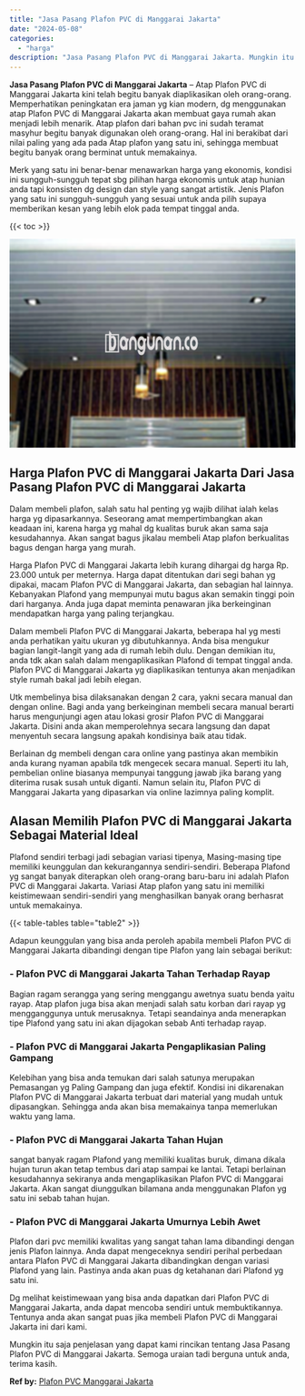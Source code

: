 ```yaml
---
title: "Jasa Pasang Plafon PVC di Manggarai Jakarta"
date: "2024-05-08"
categories: 
  - "harga"
description: "Jasa Pasang Plafon PVC di Manggarai Jakarta. Mungkin itu saja penjelasan yang dapat kami rincikan tentang Jasa Pasang Plafon PVC di Manggarai Jakarta. Semoga..."
---
```


**Jasa Pasang Plafon PVC di Manggarai Jakarta** – Atap Plafon PVC di Manggarai Jakarta kini telah begitu banyak diaplikasikan oleh orang-orang. Memperhatikan peningkatan era jaman yg kian modern, dg menggunakan atap Plafon PVC di Manggarai Jakarta akan membuat gaya rumah akan menjadi lebih menarik. Atap plafon dari bahan pvc ini sudah teramat masyhur begitu banyak digunakan oleh orang-orang. Hal ini berakibat dari nilai paling yang ada pada Atap plafon yang satu ini, sehingga membuat begitu banyak orang berminat untuk memakainya.

Merk yang satu ini benar-benar menawarkan harga yang ekonomis, kondisi ini sungguh-sungguh tepat sbg pilihan harga ekonomis untuk atap hunian anda tapi konsisten dg design dan style yang sangat artistik. Jenis Plafon yang satu ini sungguh-sungguh yang sesuai untuk anda pilih supaya memberikan kesan yang lebih elok pada tempat tinggal anda.

{{< toc >}}

![Jasa Pasang Plafon PVC di Manggarai Jakarta](/images/flafond-pvc-murah15.png)

## Harga Plafon PVC di Manggarai Jakarta Dari Jasa Pasang Plafon PVC di Manggarai Jakarta

Dalam membeli plafon, salah satu hal penting yg wajib dilihat ialah kelas harga yg dipasarkannya. Seseorang amat mempertimbangkan akan keadaan ini, karena harga yg mahal dg kualitas buruk akan sama saja kesudahannya. Akan sangat bagus jikalau membeli Atap plafon berkualitas bagus dengan harga yang murah.

Harga Plafon PVC di Manggarai Jakarta lebih kurang dihargai dg harga Rp. 23.000 untuk per meternya. Harga dapat ditentukan dari segi bahan yg dipakai, macam Plafon PVC di Manggarai Jakarta, dan sebagian hal lainnya. Kebanyakan Plafond yang mempunyai mutu bagus akan semakin tinggi poin dari harganya. Anda juga dapat meminta penawaran jika berkeinginan mendapatkan harga yang paling terjangkau.

Dalam membeli Plafon PVC di Manggarai Jakarta, beberapa hal yg mesti anda perhatikan yaitu ukuran yg dibutuhkannya. Anda bisa mengukur bagian langit-langit yang ada di rumah lebih dulu. Dengan demikian itu, anda tdk akan salah dalam mengaplikasikan Plafond di tempat tinggal anda. Plafon PVC di Manggarai Jakarta yg diaplikasikan tentunya akan menjadikan style rumah bakal jadi lebih elegan.

Utk membelinya bisa dilaksanakan dengan 2 cara, yakni secara manual dan dengan online. Bagi anda yang berkeinginan membeli secara manual berarti harus mengunjungi agen atau lokasi grosir Plafon PVC di Manggarai Jakarta. Disini anda akan memperolehnya secara langsung dan dapat menyentuh secara langsung apakah kondisinya baik atau tidak.

Berlainan dg membeli dengan cara online yang pastinya akan membikin anda kurang nyaman apabila tdk mengecek secara manual. Seperti itu lah, pembelian online biasanya mempunyai tanggung jawab jika barang yang diterima rusak susah untuk diganti. Namun selain itu, Plafon PVC di Manggarai Jakarta yang dipasarkan via online lazimnya paling komplit.

## Alasan Memilih Plafon PVC di Manggarai Jakarta Sebagai Material Ideal

Plafond sendiri terbagi jadi sebagian variasi tipenya, Masing-masing tipe memiliki keunggulan dan kekurangannya sendiri-sendiri. Beberapa Plafond yg sangat banyak diterapkan oleh orang-orang baru-baru ini adalah Plafon PVC di Manggarai Jakarta. Variasi Atap plafon yang satu ini memiliki keistimewaan sendiri-sendiri yang menghasilkan banyak orang berhasrat untuk memakainya.

{{< table-tables table="table2" >}}

Adapun keunggulan yang bisa anda peroleh apabila membeli Plafon PVC di Manggarai Jakarta dibandingi dengan tipe Plafon yang lain sebagai berikut:

### \- Plafon PVC di Manggarai Jakarta Tahan Terhadap Rayap

Bagian ragam serangga yang sering menggangu awetnya suatu benda yaitu rayap. Atap plafon juga bisa akan menjadi salah satu korban dari rayap yg mengganggunya untuk merusaknya. Tetapi seandainya anda menerapkan tipe Plafond yang satu ini akan dijagokan sebab Anti terhadap rayap.

### \- Plafon PVC di Manggarai Jakarta Pengaplikasian Paling Gampang

Kelebihan yang bisa anda temukan dari salah satunya merupakan Pemasangan yg Paling Gampang dan juga efektif. Kondisi ini dikarenakan Plafon PVC di Manggarai Jakarta terbuat dari material yang mudah untuk dipasangkan. Sehingga anda akan bisa memakainya tanpa memerlukan waktu yang lama.

### \- Plafon PVC di Manggarai Jakarta Tahan Hujan

sangat banyak ragam Plafond yang memiliki kualitas buruk, dimana dikala hujan turun akan tetap tembus dari atap sampai ke lantai. Tetapi berlainan kesudahannya sekiranya anda mengaplikasikan Plafon PVC di Manggarai Jakarta. Akan sangat diunggulkan bilamana anda menggunakan Plafon yg satu ini sebab tahan hujan.

### \- Plafon PVC di Manggarai Jakarta Umurnya Lebih Awet

Plafon dari pvc memiliki kwalitas yang sangat tahan lama dibandingi dengan jenis Plafon lainnya. Anda dapat mengeceknya sendiri perihal perbedaan antara Plafon PVC di Manggarai Jakarta dibandingkan dengan variasi Plafond yang lain. Pastinya anda akan puas dg ketahanan dari Plafond yg satu ini.

Dg melihat keistimewaan yang bisa anda dapatkan dari Plafon PVC di Manggarai Jakarta, anda dapat mencoba sendiri untuk membuktikannya. Tentunya anda akan sangat puas jika membeli Plafon PVC di Manggarai Jakarta ini dari kami.

Mungkin itu saja penjelasan yang dapat kami rincikan tentang Jasa Pasang Plafon PVC di Manggarai Jakarta. Semoga uraian tadi berguna untuk anda, terima kasih.

**Ref by:** [Plafon PVC Manggarai Jakarta](https://id.wikipedia.org/wiki/Plafon)
